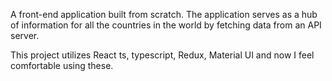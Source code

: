 A front-end application built from scratch. The application serves as a hub of information for all the countries in the world by fetching data from an API server.

This project utilizes React ts, typescript, Redux, Material UI and now I feel comfortable using these.
